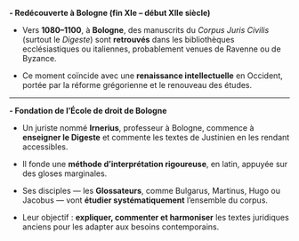 **- Redécouverte à Bologne (fin XIe – début XIIe siècle)**

- Vers **1080–1100**, à **Bologne**, des manuscrits du _Corpus Juris Civilis_ (surtout le _Digeste_) sont **retrouvés** dans les bibliothèques ecclésiastiques ou italiennes, probablement venues de Ravenne ou de Byzance.
    
- Ce moment coïncide avec une **renaissance intellectuelle** en Occident, portée par la réforme grégorienne et le renouveau des études.
    

---

**- Fondation de l’École de droit de Bologne**

- Un juriste nommé **Irnerius**, professeur à Bologne, commence à **enseigner le Digeste** et commente les textes de Justinien en les rendant accessibles.
    
- Il fonde une **méthode d’interprétation rigoureuse**, en latin, appuyée sur des gloses marginales.
    
- Ses disciples — les **Glossateurs**, comme Bulgarus, Martinus, Hugo ou Jacobus — vont **étudier systématiquement** l’ensemble du corpus.
    
- Leur objectif : **expliquer, commenter et harmoniser** les textes juridiques anciens pour les adapter aux besoins contemporains.